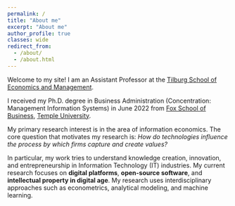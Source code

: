 ```yaml
---
permalink: /
title: "About me"
excerpt: "About me"
author_profile: true
classes: wide
redirect_from: 
  - /about/
  - /about.html
---
```

Welcome to my site! I am an Assistant Professor at the [Tilburg School of Economics and Management](hhttps://www.tilburguniversity.edu/about/schools/economics-and-management).

I received my Ph.D. degree in Business Administration (Concentration: Management Information Systems) in June 2022 from [Fox School of Business](https://www.fox.temple.edu/), [Temple University](https://www.temple.edu/).


My primary research interest is in the area of information economics. The core question that motivates my research is: *How do technologies influence the process by which firms capture and create values?*

In particular, my work tries to understand knowledge creation, innovation, and entrepreneurship in Information Technology (IT) industries. My current research focuses on **digital platforms**, **open-source software**, and **intellectual property in digital age**. My research uses interdisciplinary approaches such as econometrics, analytical modeling, and machine learning.




